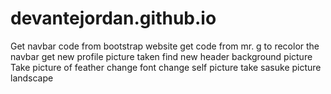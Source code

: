 # devantejordan.github.io
Get navbar code from bootstrap website
get code from mr. g to recolor the navbar
get new profile picture taken
find new header background picture
Take picture of feather 
change font
change self picture
take sasuke picture landscape
